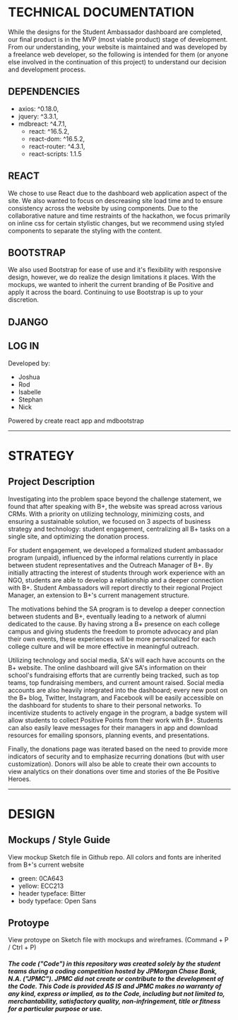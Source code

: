 # TECHNICAL DOCUMENTATION

While the designs for the Student Ambassador dashboard are completed, our final product is in the MVP (most viable product) stage of development. From our understanding, your website is maintained and was developed by a freelance web developer, so the following is intended for them (or anyone else involved in the continuation of this project) to understand our decision and development process.


## DEPENDENCIES
-  axios: ^0.18.0,
- jquery: ^3.3.1,
- mdbreact: ^4.7.1,
   - react: ^16.5.2,
   - react-dom: ^16.5.2,
   - react-router: ^4.3.1,
   - react-scripts: 1.1.5


## REACT
We chose to use React due to the dashboard web application aspect of the site. We also wanted to focus on descreasing site load time and to ensure consistency across the website by using components. Due to the collaborative nature and time restraints of the hackathon, we focus primarily on inline css for certain stylistic changes, but we recommend using styled components to separate the styling with the content.


## BOOTSTRAP
We also used Bootstrap for ease of use and it's flexibility with responsive design, however, we do realize the design limitations it places. With the mockups, we wanted to inherit the current branding of Be Positive and apply it across the board. Continuing to use Bootstrap is up to your discretion.


## DJANGO

## LOG IN

Developed by:
- Joshua
- Rod
- Isabelle
- Stephan
- Nick

Powered by create react app and mdbootstrap

_____________________________

# STRATEGY

## Project Description

Investigating into the problem space beyond the challenge statement, we found that after speaking with B+, the website was spread across various CRMs. With a priority on utilizing technology, minimizing costs, and ensuring a sustainable solution, we focused on 3 aspects of business strategy and technology: student engagement, centralizing all B+ tasks on a single site, and optimizing the donation process.

For student engagement, we developed a formalized student ambassador program (unpaid), influenced by the informal relations currently in place between student representatives and the Outreach Manager of B+. By initially attracting the interest of students through work experience with an NGO, students are able to develop a relationship and a deeper connection with B+. Student Ambassadors will report directly to their regional Project Manager, an extension to B+'s current management structure.

The motivations behind the SA program is to develop a deeper connection between students and B+, eventually leading to a network of alumni dedicated to the cause. By having strong a B+ presence on each college campus and giving students the freedom to promote advocacy and plan their own events, these experiences will be more personalized for each college culture and will be more effective in meaningful outreach. 

Utilizing technology and social media, SA's will each have accounts on the B+ website. The online dashboard will give SA's information on their school's fundraising efforts that are currently being tracked, such as top teams, top fundraising members, and current amount raised. Social media accounts are also heavily integrated into the dashboard; every new post on the B+ blog, Twitter, Instagram, and Facebook will be easily accessible on the dashboard for students to share to their personal networks. To incentivize students to actively engage in the program, a badge system will allow students to collect Positive Points from their work with B+. Students can also easily leave messages for their managers in app and download resources for emailing sponsors, planning events, and presentations.

Finally, the donations page was iterated based on the need to provide more indicators of security and to emphasize recurring donations (but with user customization). Donors will also be able to create their own accounts to view analytics on their donations over time and stories of the Be Positive Heroes.

_____________________________

# DESIGN
## Mockups / Style Guide
View mockup Sketch file in Github repo. All colors and fonts are inherited from B+'s current website
- green: 0CA643
- yellow: ECC213
- header typeface: Bitter
- body typeface: Open Sans


## Protoype
View protoype on Sketch file with mockups and wireframes. (Command + P / Ctrl + P)







##### The code ("Code") in this repository was created solely by the student teams during a coding competition hosted by JPMorgan Chase Bank, N.A. ("JPMC").						JPMC did not create or contribute to the development of the Code.  This Code is provided AS IS and JPMC makes no warranty of any kind, express or implied, as to the Code,						including but not limited to, merchantability, satisfactory quality, non-infringement, title or fitness for a particular purpose or use.